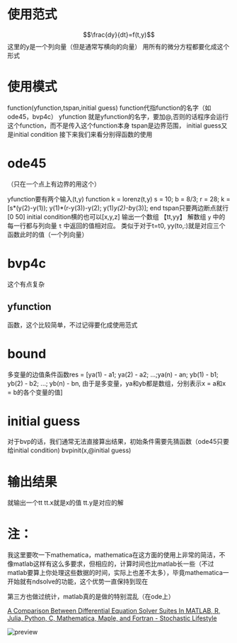 # 使用范式

$$\frac{dy}{dt}=f(t,y)$$
这里的y是一个列向量（但是通常写横向的向量）
用所有的微分方程都要化成这个形式

# 使用模式

function(yfunction,tspan,initial guess)
function代指function的名字（如ode45，bvp4c）
yfunction 就是yfunction的名字，要加@,否则的话程序会运行这个function，而不是传入这个function本身
tspan是边界范围，
initial guess又是initial condition
接下来我们来看分别得函数的使用

# ode45

（只在一个点上有边界的用这个）

yfunction要有两个输入(t,y)
function k = lorenz(t,y)
s = 10; b = 8/3; r = 28;
k = [s*(y(2)-y(1)); y(1)*(r-y(3))-y(2); y(1)*y(2)-b*y(3)];
end
tspan只要两边断点就行 [0 50]
initial condition横的也可以[x,y,z]
输出一个数组
【tt,yy】
解数组 `y` 中的每一行都与列向量 `t` 中返回的值相对应。
类似于对于t=t0,
yy(to,:)就是对应三个函数此时的值（一个列向量）

# bvp4c

这个有点复杂

## yfunction

函数，这个比较简单，不过记得要化成使用范式

# bound

多变量的边值条件函数res = [ya(1) - a1; ya(2) - a2; ...;ya(n) - an; yb(1) - b1; yb(2) - b2; ...; yb(n) - bn, 由于是多变量，ya和yb都是数组，分别表示x = a和x = b的各个变量的值]

# initial guess

对于bvp的话，我们通常无法直接算出结果，初始条件需要先猜函数（ode45只要给initial condition)
bvpinit(x,@initial guess)

# 输出结果

就输出一个tt
tt.x就是x的值
tt.y是对应的解

# 注：

我这里要吹一下mathematica，mathematica在这方面的使用上非常的简洁，不像matlab这样有这么多要求，但相应的，计算时间也比matlab长一些（不过matlab要算上你处理这些数据的时间，实际上也差不太多），毕竟mathematica一开始就有ndsolve的功能，这个优势一直保持到现在

第三方也做过统计，matlab真的是做的特别混乱（在ode上）

[A Comparison Between Differential Equation Solver Suites In MATLAB, R, Julia, Python, C, Mathematica, Maple, and Fortran - Stochastic Lifestyle](http://www.stochasticlifestyle.com/comparison-differential-equation-solver-suites-matlab-r-julia-python-c-fortran/)

![preview](https://pic3.zhimg.com/v2-05895262ffab71794119b7604811b6a6_r.jpg?source=1940ef5c)

